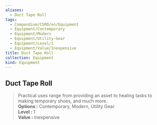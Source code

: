 ```yaml
---
aliases:
  - Duct Tape Roll
tags:
  - Compendium/CSRD/en/Equipment
  - Equipment/Contemporary
  - Equipment/Modern
  - Equipment/Utility-Gear
  - Equipment/Level/1
  - Equipment/Value/Inexpensive
title: Duct Tape Roll
collection: Equipment
kind: Equipment
---
```

## Duct Tape Roll  
  
>Practical uses range from providing an asset to healing tasks to making temporary shoes, and much more.  
> **Options :** Contemporary, Modern, Utility Gear  
> **Level :** 1  
> **Value :** Inexpensive